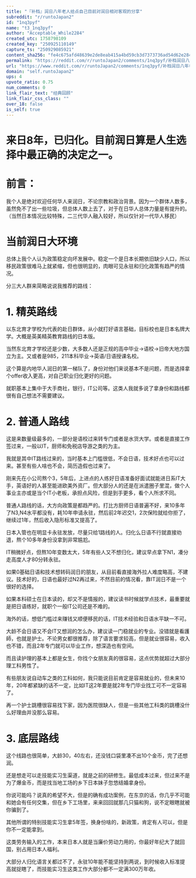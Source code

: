 ```yaml
---
title: "『补档』润日八年老人给点自己目前对润日相对客观的分享"
subreddit: "r/runtoJapan2"
id: "1nq3pyf"
name: "t3_1nq3pyf"
author: "Acceptable_While2284"
created_utc: 1758798109
created_key: "250925110149"
capture_ts: "250929085921"
content_sha256: "fe4c675afd48639e2de8eab415a4bd59cb3d7373736ad54d62e2847ad9dd8f3f"
permalink: "https://reddit.com/r/runtoJapan2/comments/1nq3pyf/补档润日八年老人给点自己目前对润日相对客观的分享/"
url: "https://www.reddit.com/r/runtoJapan2/comments/1nq3pyf/补档润日八年老人给点自己目前对润日相对客观的分享/"
domain: "self.runtoJapan2"
ups: 4
upvote_ratio: 0.75
num_comments: 0
link_flair_text: "经典回顾"
link_flair_css_class: ""
over_18: false
is_self: true
---
```


# 来日8年，已归化。目前润日算是人生选择中最正确的决定之一。

# 前言：

我个人是绝对欢迎任何华人来润日，不论宗教和政治背景。因为一个群体人数多，虽然免不了出一些垃圾，但总体人数上去了，对于在日华人总体力量是有提升的。（当然日本情况比较特殊，二三代华人融入较好，所以仅针对一代华人移民）

# 当前润日大环境

总体上我个人认为政策稳定向坏发展中。稳定一个是日本长期依旧缺少人口，所以移民政策很难马上就紧缩，但也很明显的，肉眼可见永驻和归化政策有趋严的情况。

分三大人群来简略说说我推荐的路线：

# 1. 精英路线

以东北育才学校为代表的赴日群体，从小就打好语言基础，目标校也是日本名牌大学。大概是英美精英教育路线的日本版。

当然东北育才学校还是少数，大多数人还是正规的高中毕业-\>语校-\>旧帝大地方国立为主。又或者是985，211本科毕业-\>英语/日语授课名校。

这个算是内地华人润日的第一梯队了，身份对他们来说基本不是问题，而是选择拿个offer收入更高，对自己职业归化更好的问题。

就职基本上集中于大手商社，银行，IT公司等。这类人我就多说了拿身份和路线都很有自己想法不需要建议。

# 2. 普通人路线

这是来数量级最多的，一部分是语校过来转专门或者是水货大学。或者是直接工作签过来，一般以IT，厨师和免税店导游之类的为主。

我就是其中IT路线过来的，当时基本上门槛很低，不会日语，技术好点也可以过来。甚至有些人啥也不会，简历造假也过来了。

刚来先在小公司熬个3，5年后，上进点的人练好日语准备好面试就能进日系IT大手，英语好的人甚至能进欧美外资厂。但大部分人的还是在派遣圈子里混，做个人事业主亦或是当个IT小老板，承担点风险，但是到手更多，看个人所求不同。

普通人路线的话，大方向政策是都趋严的。打比方厨师日语普遍不好，来10多年了N3,N4水平都没有，耗10年申请永驻，然后前2年迟交1，2次保险就给你拒了，继续过1年，然后收入隐形标准又提高了。

日本入管也在明显卡永驻发放，尽量只给1路线的人。归化么日语不行就直接劝退，熬个10多年身份没拿到非常尴尬。

IT稍微好点，但熬10年变数太大，5年有些人又不想归化，建议早点拿下N1，凑分走高度人才80分转永驻。

如果0基础日语和技术想转码润日的朋友，从目前看直接海外拉人难度略高，不建议。技术好的，日语也最好过N2再过来，不然目前的情况看，靠IT润日不是一个很好的选择。

如果本科硕士在日本读的，却又不是情报的，建议读书时候就学点技术，最重要就是把日语练好，就职个一般IT公司还是不难的。

海外的话，想低门槛过来赚钱又顺便移民的话，IT技术经验和日语水平缺一不可。

大龄不会日语又不会IT又想润的怎么办，建议读一门稳就业的专业。没错就是看護師，也就是护士。不论男女都很推荐，除了语言要求较高，但是就业很容易，收入也不错，而且2年专门就可以毕业工作，想深造也有空间。

而且读护理的基本上都是女生，你找个女朋友真的很容易，这点优势就超过大部分理工科男性了。

有些朋友说自动车之类的工科如何，我只能说目前肯定是容易就业的，但未来10年，20年都紧缺的话不一定，比如IT这2年要是就2年专门毕业找工可不一定容易了。

再一个护士跳槽很容易找下家，因为医院很缺人，但是一些其他工科类的跳槽没什么好理由并没那么容易。

# 3. 底层路线

这个线路也很简单，大龄30，40左右，还没钱口袋里凑不出10个金币，完了还想润。

还是想走可以走技能实习生渠道，就是之前的研修生。最低成本过来，但过来不是为了爆金币，而是找当地工场的乡下日本妹子忽悠结婚拿身份。

你说可能吗？说真的希望不大，但是的确有成功案例，在东京的话，你几乎不可能和她会有任何交集，但在乡下工场里，来来回回就那几只猫和狗，说不定眼瞎就被你骗到了。

其他所谓的特别技能实习生拿5年签，换身份啥的，新政策，肯定有人可以，但是你不一定能拿到。

这类劳务输入的工作，本来日本人就是当廉价劳动力用的，你最好年纪大了就回国，别占用日本人福利。

大部分人归化语言关都过不了，永驻10年能不能坚持到两说，到时候收入标准提高就捉瞎了，而技能实习生这类工作大部分都不一定满300万年收。
